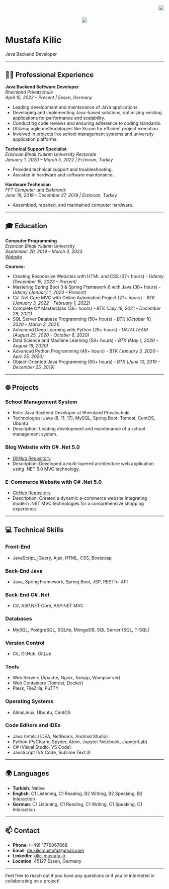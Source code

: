 <img align="right" src="https://visitor-badge.laobi.icu/badge?page_id=kilicmustafa" />

<h1 align="center">
    <img src="https://readme-typing-svg.herokuapp.com/?font=Righteous&size=35&center=true&vCenter=true&width=500&height=70&duration=4000&lines=Hi+There!+👋;+I'm+Mustafa+Kilic!;" />
</h1>

# Mustafa Kilic

Java Backend Developer 

---

## 🧑‍💼 Professional Experience

**Java Backend Software Developer**  
*Rheinland Privatschule*  
*April 15, 2022 – Present | Essen, Germany*  
- Leading development and maintenance of Java applications.
- Developing and implementing Java-based solutions, optimizing existing applications for performance and scalability.
- Conducting code reviews and ensuring adherence to coding standards.
- Utilizing agile methodologies like Scrum for efficient project execution.
- Involved in projects like school management systems and university application platforms.

**Technical Support Specialist**  
*Erzincan Binali Yıldırım University Rectorate*  
*January 1, 2020 – March 5, 2022 | Erzincan, Turkey*  
- Provided technical support and troubleshooting.
- Assisted in hardware and software maintenance.

**Hardware Technician**  
*FFT Computer und Elektronik*  
*June 18, 2019 – December 27, 2019 | Erzincan, Turkey*  
- Assembled, repaired, and maintained computer hardware.

---

## 🎓 Education

**Computer Programming**  
*Erzincan Binali Yıldırım University*  
*September 20, 2019 – March 3, 2023*  
[Website](https://international.ebyu.edu.tr/)

**Courses:**
- Creating Responsive Websites with HTML and CSS (37+ hours) - *Udemy (December 15, 2023 – Present)*
- Mastering Spring Boot 3 & Spring Framework 6 with Java (38+ hours) - *Udemy (January 1, 2024 – Present)*
- C# .Net Core MVC with Online Automation Project (27+ hours) - *BTK (January 3, 2022 – February 1, 2022)*
- Complete C# Masterclass (36+ hours) - *BTK (July 16, 2021 – December 28, 2021)*
- SQL Server Database Programming (50+ hours) - *BTK (October 10, 2020 – March 2, 2021)*
- Advanced Deep Learning with Python (26+ hours) - *DATAI TEAM (August 25, 2020 – October 6, 2020)*
- Data Science and Machine Learning (58+ hours) - *BTK (May 1, 2020 – August 18, 2020)*
- Advanced Python Programming (46+ hours) - *BTK (January 3, 2020 – April 25, 2020)*
- Object-Oriented Java Programming (60+ hours) - *BTK (June 10, 2019 – December 25, 2019)*

---

## 🌐 Projects

### School Management System
- Role: Java Backend Developer at Rheinland Privatschule
- Technologies: Java (8, 11, 17), MySQL, Spring Boot, Tomcat, CentOS, Ubuntu
- Description: Leading development and maintenance of a school management system.

### Blog Website with C# .Net 5.0
- [GitHub Repository](https://github.com/kilicmustafa/CoreKampBlog2)
- Description: Developed a multi-layered architecture web application using .NET 5.0 MVC technology.

### E-Commerce Website with C# .Net 5.0
- [GitHub Repository](https://github.com/kilicmustafa/TicariOtomasyon/tree/master/TicariOtomasyon)
- Description: Created a dynamic e-commerce website integrating modern .NET MVC technologies for a comprehensive shopping experience.

---

## 💻 Technical Skills

### Front-End
- JavaScript, jQuery, Ajax, HTML, CSS, Bootstrap

### Back-End Java
- Java, Spring Framework, Spring Boot, JSP, RESTful API

### Back-End C# .Net
- C#, ASP.NET Core, ASP.NET MVC

### Databases
- MySQL, PostgreSQL, SQLite, MongoDB, SQL Server (SQL, T-SQL)

### Version Control
- Git, GitHub, GitLab

### Tools
- Web Servers (Apache, Nginx, Xampp, Wampserver)
- Web Containers (Tomcat, Docker)
- Plesk, FileZilla, PuTTY

### Operating Systems
- AlmaLinux, Ubuntu, CentOS

### Code Editors and IDEs
- Java (IntelliJ IDEA, NetBeans, Android Studio)
- Python (PyCharm, Spyder, Atom, Jupyter Notebook, JupyterLab)
- C# (Visual Studio, VS Code)
- JavaScript (VS Code, Sublime Text 3)

---

## 🌍 Languages

- **Turkish**: Native
- **English**: C1 Listening, C1 Reading, B2 Writing, B2 Speaking, B2 Interaction
- **German**: C1 Listening, C1 Reading, C1 Writing, C1 Speaking, C1 Interaction

---

## 📫 Contact

- **Phone**: (+49) 1776067868
- **Email**: [de.kilicmustafa@gmail.com](mailto:de.kilicmustafa@gmail.com)
- **LinkedIn**: [kilic-mustafa-tr](https://www.linkedin.com/in/kilic-mustafa-tr/)
- **Location**: 45127 Essen, Germany

---

Feel free to reach out if you have any questions or if you're interested in collaborating on a project!
